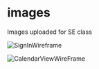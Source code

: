 # images
Images uploaded for SE class

![SignInWireframe](https://user-images.githubusercontent.com/59981107/73286224-33b3b700-41c5-11ea-969b-292674cd7cf8.jpg)


![CalendarViewWireFrame](https://user-images.githubusercontent.com/59981107/73286496-a58c0080-41c5-11ea-80b0-09059047aedd.jpg)
